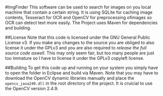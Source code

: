 #ImgFinder
This software can be used to search for images on you local machine that contain a certain string. It is using SQLite for caching image contents, Tesseract
for OCR and OpenCV for preprocessing ofimages so OCR can detect text more easily.
The Project uses Maven for dependencies and building.


##License
Note that this code is licensed under the GNU General Public License v3.
If you make any changes to the source you are obliged to also license it under the GPLv3 and you are also required to *release the full source code aswell*.
This may only seem fair, but too many people are just too immature so I have to license it under the GPLv3 copyleft license.


##Building
To get this code up and running on your system you simply have to open the folder in Eclipse and build via Maven. Note that you may have to download the
OpenCV dynamic libraries manually and place the `opencv_java249.dll` in the root directory of the project. It is cruicial to use the OpenCV version 2.4.9.
